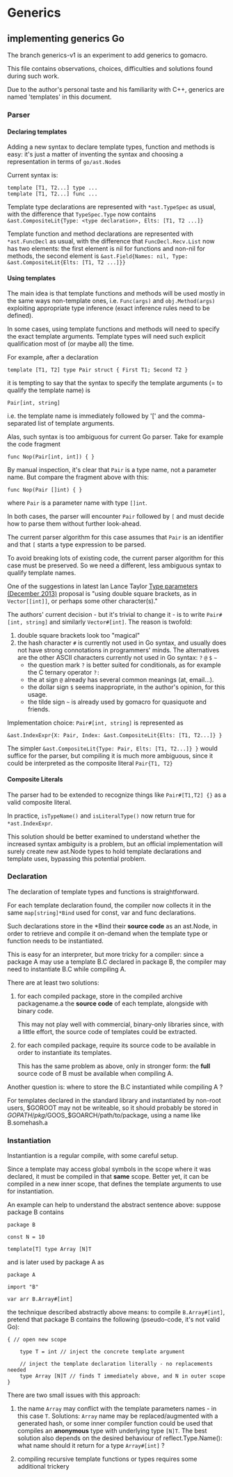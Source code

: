 Generics
========

implementing generics Go
------------------------

The branch generics-v1 is an experiment to add generics to gomacro.

This file contains observations, choices, difficulties and solutions found
during such work.

Due to the author's personal taste and his familiarity with C++, generics are
named 'templates' in this document.

### Parser ###

#### Declaring templates ####

Adding a new syntax to declare template types, function and methods is easy:
it's just a matter of inventing the syntax and choosing a representation in
terms of `go/ast.Node`s

Current syntax is:
```
template [T1, T2...] type ...
template [T1, T2...] func ...
```

Template type declarations are represented with `*ast.TypeSpec` as usual,
with the difference that `TypeSpec.Type` now contains
`&ast.CompositeLit{Type: <type declaration>, Elts: [T1, T2 ...]}`

Template function and method declarations are represented with `*ast.FuncDecl`
as usual, with the difference that `FuncDecl.Recv.List` now has two elements:
the first element is nil for functions and non-nil for methods,
the second element is `&ast.Field{Names: nil, Type: &ast.CompositeLit{Elts: [T1, T2 ...]}}`

#### Using templates ####

The main idea is that template functions and methods will be used mostly
in the same ways non-template ones, i.e. `Func(args)` and `obj.Method(args)`
exploiting appropriate type inference (exact inference rules need to be defined).

In some cases, using template functions and methods will need to specify
the exact template arguments. Template types will need such explicit
qualification most of (or maybe all) the time.

For example, after a declaration
```
template [T1, T2] type Pair struct { First T1; Second T2 }
```
it is tempting to say that the syntax to specify the template arguments
(= to qualify the template name) is
```
Pair[int, string]
```
i.e. the template name is immediately followed by '[' and the comma-separated
list of template arguments.

Alas, such syntax is too ambiguous for current Go parser. Take for example the
code fragment
```
func Nop(Pair[int, int]) { }
```
By manual inspection, it's clear that `Pair` is a type name, not a parameter
name. But compare the fragment above with this:
```
func Nop(Pair []int) { }
```
where `Pair` is a parameter name with type `[]int`.

In both cases, the parser will encounter `Pair` followed by `[` and must
decide how to parse them without further look-ahead.

The current parser algorithm for this case assumes that `Pair` is an
identifier and that `[` starts a type expression to be parsed.

To avoid breaking lots of existing code, the current parser algorithm for
this case must be preserved. So we need a different, less ambiguous syntax to
qualify template names.

One of the suggestions in latest Ian Lance Taylor
[Type parameters (December 2013)](https://github.com/golang/proposal/blob/master/design/15292/2013-12-type-params.md)
proposal is "using double square brackets, as in `Vector[[int]]`, or perhaps
some other character(s)."

The authors' current decision - but it's trivial to change it - is to write
`Pair#[int, string]` and similarly `Vector#[int]`. The reason is twofold:

1. double square brackets look too "magical"
2. the hash character `#` is currently not used in Go syntax, and usually does not have
   strong connotations in programmers' minds. The alternatives are the other
   ASCII characters currently not used in Go syntax: `?` `@` `$` `~`
   * the question mark `?` is better suited for conditionals, as for example
     the C ternary operator `?:`
   * the at sign `@` already has several common meanings (at, email...).
   * the dollar sign `$` seems inappropriate, in the author's opinion, for
     this usage.
   * the tilde sign `~` is already used by gomacro for quasiquote and friends.

Implementation choice: `Pair#[int, string]` is represented as
```
&ast.IndexExpr{X: Pair, Index: &ast.CompositeLit{Elts: [T1, T2...]} }
```
The simpler `&ast.CompositeLit{Type: Pair, Elts: [T1, T2...]} }` would suffice
for the parser, but compiling it is much more ambiguous, since it could be
interpreted as the composite literal `Pair{T1, T2}`

#### Composite Literals ####

The parser had to be extended to recognize things like `Pair#[T1,T2] {}`
as a valid composite literal.

In practice, `isTypeName()` and `isLiteralType()` now return true for `*ast.IndexExpr`.

This solution should be better examined to understand whether the increased
syntax ambiguity is a problem, but an official implementation will surely create
new ast.Node types to hold template declarations and template uses, bypassing
this potential problem.

### Declaration ###

The declaration of template types and functions is straightforward.

For each template declaration found, the compiler now collects it in the same
`map[string]*Bind` used for const, var and func declarations.

Such declarations store in the *Bind their **source code** as an ast.Node, in order to
retrieve and compile it on-demand when the template type or function needs to be
instantiated.

This is easy for an interpreter, but more tricky for a compiler:
since a package A may use a template B.C declared in package B,
the compiler may need to instantiate B.C while compiling A.

There are at least two solutions:
1. for each compiled package, store in the compiled archive packagename.a
   the **source code** of each template, alongside with binary code.

   This may not play well with commercial, binary-only libraries since,
   with a little effort, the source code of templates could be extracted.

2. for each compiled package, require its source code to be available
   in order to instantiate its templates.

   This has the same problem as above, only in stronger form:
   the **full** source code of B must be available when compiling A.

Another question is: where to store the B.C instantiated while compiling A ?

For templates declared in the standard library and instantiated by non-root users,
$GOROOT may not be writeable, so it should probably be stored in
$GOPATH/pkg/$GOOS_$GOARCH/path/to/package, using a name like B.somehash.a

### Instantiation ###

Instantiantion is a regular compile, with some careful setup.

Since a template may access global symbols in the scope where it was declared,
it must be compiled in that **same** scope. Better yet, it can be compiled
in a new inner scope, that defines the template arguments to use for instantiation.

An example can help to understand the abstract sentence above:
suppose package B contains
```
package B

const N = 10

template[T] type Array [N]T
```

and is later used by package A as
```
package A

import "B"

var arr B.Array#[int]
```

the technique described abstractly above means: to compile `B.Array#[int]`,
pretend that package B contains the following (pseudo-code, it's not valid Go):
```
{ // open new scope

	type T = int // inject the concrete template argument

	// inject the template declaration literally - no replacements needed
	type Array [N]T // finds T immediately above, and N in outer scope
}
```

There are two small issues with this approach:

1. the name `Array` may conflict with the template parameters names - in this case `T`.
   Solutions: `Array` name may be replaced/augmented with a generated hash, or some
   inner compiler function could be used that compiles an **anonymous** type with
   underlying type `[N]T`.
   The best solution also depends on the desired behaviour of reflect.Type.Name():
   what name should it return for a type `Array#[int]` ?

2. compiling recursive template functions or types requires some additional trickery
